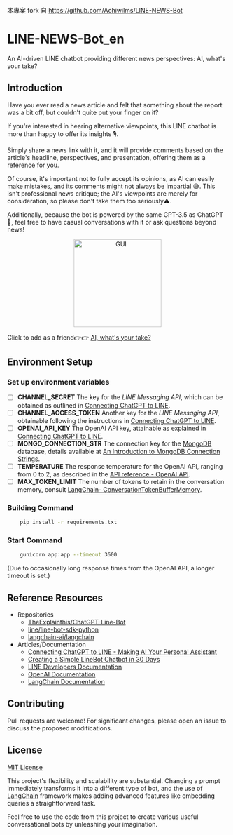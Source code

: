 本專案 fork 自 https://github.com/Achiwilms/LINE-NEWS-Bot



# LINE-NEWS-Bot_en

An AI-driven LINE chatbot providing different news perspectives: AI, what's your take?

## Introduction

Have you ever read a news article and felt that something about the report was a bit off, but couldn't quite put your finger on it?

If you're interested in hearing alternative viewpoints, this LINE chatbot is more than happy to offer its insights 🎙️. 

Simply share a news link with it, and it will provide comments based on the article's headline, perspectives, and presentation, offering them as a reference for you.

Of course, it's important not to fully accept its opinions, as AI can easily make mistakes, and its comments might not always be impartial 😅. This isn't professional news critique; the AI's viewpoints are merely for consideration, so please don't take them too seriously⚠️.

Additionally, because the bot is powered by the same GPT-3.5 as ChatGPT 🧠, feel free to have casual conversations with it or ask questions beyond news!

<p align="center">
    <img src="https://github.com/Achiwilms/LINE-NEWS-Bot/blob/main/icon/demo.gif?raw=true" alt="GUI" width="200">
</p>

Click to add as a friend👉👉 [AI, what's your take?](https://liff.line.me/1645278921-kWRPP32q/?accountId=606bncqu)

## Environment Setup
### Set up environment variables

- [ ] **CHANNEL_SECRET**
The key for the *LINE Messaging API*, which can be obtained as outlined in [Connecting ChatGPT to LINE](https://www.explainthis.io/zh-hant/chatgpt/line).
- [ ] **CHANNEL_ACCESS_TOKEN**
Another key for the *LINE Messaging API*, obtainable following the instructions in [Connecting ChatGPT to LINE](https://www.explainthis.io/zh-hant/chatgpt/line).
- [ ] **OPENAI_API_KEY**
The OpenAI API key, attainable as explained in [Connecting ChatGPT to LINE](https://www.explainthis.io/zh-hant/chatgpt/line).
- [ ] **MONGO_CONNECTION_STR**
The connection key for the [MongoDB](https://www.mongodb.com/) database, details available at [An Introduction to MongoDB Connection Strings](https://www.mongodb.com/basics/mongodb-connection-string#:~:text=The%20MongoDB%20connection%20string%20for,port%20number%20you%20are%20using.).
- [ ] **TEMPERATURE**
The response temperature for the OpenAI API, ranging from 0 to 2, as described in the [API reference - OpenAI API](https://platform.openai.com/docs/api-reference/chat/create).
- [ ] **MAX_TOKEN_LIMIT**
The number of tokens to retain in the conversation memory, consult [LangChain- ConversationTokenBufferMemory](https://python.langchain.com/docs/modules/memory/types/token_buffer).

### Building Command
```bash
    pip install -r requirements.txt
```
### Start Command
```bash
    gunicorn app:app --timeout 3600
```
(Due to occasionally long response times from the OpenAI API, a longer timeout is set.)

## Reference Resources
- Repositories
    - [TheExplainthis/ChatGPT-Line-Bot](https://github.com/TheExplainthis/ChatGPT-Line-Bot)
    - [line/line-bot-sdk-python](https://github.com/line/line-bot-sdk-python/tree/master)
    - [langchain-ai/langchain](https://github.com/langchain-ai/langchain)
- Articles/Documentation
    - [Connecting ChatGPT to LINE - Making AI Your Personal Assistant](https://www.explainthis.io/zh-hant/chatgpt/line)
    - [Creating a Simple LineBot Chatbot in 30 Days](https://ithelp.ithome.com.tw/articles/10296331)
    - [LINE Developers Documentation](https://developers.line.biz/en/docs/)
    - [OpenAI Documentation](https://platform.openai.com/docs/introduction)
    - [LangChain Documentation](https://python.langchain.com/docs/get_started/introduction.html)

## Contributing

Pull requests are welcome! For significant changes, please open an issue to discuss the proposed modifications.

## License
[MIT License](https://choosealicense.com/licenses/mit/)

This project's flexibility and scalability are substantial. Changing a prompt immediately transforms it into a different type of bot, and the use of [LangChain](https://github.com/langchain-ai/langchain) framework makes adding advanced features like embedding queries a straightforward task.

Feel free to use the code from this project to create various useful conversational bots by unleashing your imagination.